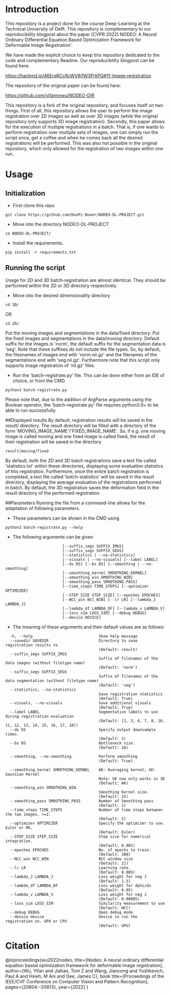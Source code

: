 # Introduction
This repository is a project done for the course Deep-Learning at the Technical University of Delft. This repository is complementary to our reproducibility blogpost about the paper 
[CVPR 2022] NODEO: A Neural Ordinary Differential Equation Based Optimization Framework for Deformable Image Registration'.

We have made the explicit choice to keep this repository dedicated to the code and complementary Readme. Our reproducibility blogpost can be found here:

https://hackmd.io/46ErqRCcRcWV8j1W3PrkPQ#11-Image-registration

The repository of the original paper can be found here:

https://github.com/yifannnwu/NODEO-DIR

This repository is a fork of the original repository, and focuses itself on two things.
First of all, this repository allows the user to perform the image registration over 2D images as well as over 3D images (while the original repository only supports 3D image registration).
Secondly, this paper allows for the execution of multiple registrations in a batch. That is, if one wants to perform registration over multiple sets of images, one can simply run the script once, get a coffee and when he comes back all the desired registrations will be performed. This was also not possible in the original repository, which only allowed for the registration of two images within one run. 

# Usage
## Initialization 
* First clone this repo
```
git clone https://github.com/DonPi-Boxer/NODEO-DL-PROJECT.git
```
* Move into the directory NODEO-DL-PROJECT
```
cd NODEO-DL-PROJECT/
```

* Install the requirements. 
```
pip install -r requirements.txt
```
## Running the script
Usage for 2D and 3D batch-registration are almost identical. They should be performed within the 2D or 3D directory respectively.
* Move into the desired dimensionality directory
```
cd 3D/
```
OR

```
cd 2D/
```
Put the moving images and segmentations in the data/fixed directory.
Put the fixed images and segmentations in the data/moving directory.
Default suffix for the images is 'norm', the default suffix for the segmentation data is 'seg'.
Note that these suffixes *do not* include the file types. 
So, by default, the filesnames of images end with 'norm.nii.gz' and the filenames of the segmentations end with 'seg.nii.gz'.
Furthermore note that this script only supports image registration of 'nii.gz' files.

* Run the 'batch-registrate.py' file. 
  This can be done either from an IDE of choice, or from the CMD.

```
python3 batch-registrate.py 
```
Please note that, due to the addition of ArgParse arguments using the Boolean operator, the 'batch-registrate.py' file requires python3.9+ to be able to run successfully.

##Displayed results
By default, registration results will be saved in the result/ directory. 
The result directory will be filled with a directory of the form 'MOVING_IMAGE_NAME'/'FIXED_IMAGE_NAME'.
So, if e.g. one moving image is called moving and one fixed image is called fixed, the result of their registration will be saved in the directory
```
result/moving/fixed
```
By default, both the 2D and 3D batch registrations save a text file called 'statistics.txt' within these directories, displaying some evaluation statistics of this registration. Furthermore, once the entire batch registration is completed, a text file called 'batch-statistics' will be saved in the result directory, displaying the average evaluation of the registrations performed in batch.
By default, the 3D registration saves the deformation field in the result directory of the performed registration.

##Parameters 
Running the file from a command-line allows for the adaptation of following parameters. 

* These parameters can be shown in the CMD using 
 ```
 python3 batch-registrate.py --help
```
 * The following arguments can be given 

  ```                      [-h] [--savedir SAVEDIR]
                           [--suffix_imgs SUFFIX_IMGS]
                           [--suffix_segs SUFFIX_SEGS]
                           [--statistics | --no-statistics]
                           [--visuals | --no-visuals] [--label LABEL]
                           [--ds DS] [--bs BS] [--smoothing | --no-smoothing]
                           [--smoothing_kernel SMOOTHING_KERNEL]
                           [--smoothing_win SMOOTHING_WIN]
                           [--smoothing_pass SMOOTHING_PASS]
                           [--time_steps TIME_STEPS] [--optimizer OPTIMIZER]
                           [--STEP_SIZE STEP_SIZE] [--epoches EPOCHES]
                           [--NCC_win NCC_WIN] [--lr LR] [--lambda_J LAMBDA_J]
                           [--lambda_df LAMBDA_DF] [--lambda_v LAMBDA_V]
                           [--loss_sim LOSS_SIM] [--debug DEBUG]
                           [--device DEVICE]
```

* The meaning of these arguments and their default values are as follows:
```
  -h, --help                             Show help message
  --savedir SAVEDIR                      Directory to save registration results to
                                         (Default: result)
  --suffix_imgs SUFFIX_IMGS
                                         Suffix of filenames of the data images (without filetype name)
                                         (Default: 'norm')
  --suffix_segs SUFFIX_SEGS
                                         Suffix of filenames of the data segmentation (without filetype name)  
                                         (Default: 'seg')
  --statistics, --no-statistics
                                         Save registration statistics 
                                         (Default: True)
  --visuals, --no-visuals                Save additional visuals 
                                         (Default: True)
  --label LABEL                          Segmentation labels to use during registration evaluation
                                         (Default: [2, 3, 4, 7, 8, 10, 11, 12, 13, 14, 15, 16, 17, 18])
  --ds DS                                Specify output downsample times. 
                                         (Default: 2)
  --bs BS                                Bottleneck size. 
                                         (Default: 16)
                            
  --smoothing, --no-smoothing            Perform smoothing 
                                         (Default: True)
                            
  --smoothing_kernel SMOOTHING_KERNEL    AK: Averaging kernel; GK: Gaussian Kernel  
                                         Note: GK now only works in 3D
                                         (Default: AK) 
  --smoothing_win SMOOTHING_WIN
                                         Smoothing Kernel size. 
                                         (Default: 15)
  --smoothing_pass SMOOTHING_PASS        Number of Smoothing pass 
                                         (Default: 1)
  --time_steps TIME_STEPS                Number of time steps between the two images, >=2. 
                                         (Default: 2)
  --optimizer OPTIMIZER                  Specify the optimizer to use. Euler or RK. 
                                         (Default: Euler)
  --STEP_SIZE STEP_SIZE                  Step size for numerical integration.
                                         (Default: 0.001)
  --epoches EPOCHES                      No. of epochs to train. 
                                         (Default: 300)
  --NCC_win NCC_WIN                      NCC window size 
                                         (Default: 21)
  --lr LR                                Learning rate. 
                                         (Default: 0.005)
  --lambda_J LAMBDA_J                    Loss weight for neg J 
                                         (Default: 2.5)
  --lambda_df LAMBDA_DF                  Loss weight for dphi/dx 
                                         (Default: 0.05)
  --lambda_v LAMBDA_V                    Loss weight for neg J 
                                         (Default: 0.00005)
  --loss_sim LOSS_SIM                    Similarity measurement to use 
                                         (Default: NCC)
  --debug DEBUG                          Open debug mode
  --device device                        Device to run the registration on. GPU or CPU 
                                         (Default: GPU)
  ```

# Citation
@inproceedings{wu2022nodeo,
  title={Nodeo: A neural ordinary differential equation based optimization framework for deformable image registration},
  author={Wu, Yifan and Jiahao, Tom Z and Wang, Jiancong and Yushkevich, Paul A and Hsieh, M Ani and Gee, James C},
  book title={Proceedings of the IEEE/CVF Conference on Computer Vision and Pattern Recognition},
  pages={20804--20813},
  year={2022}
}


